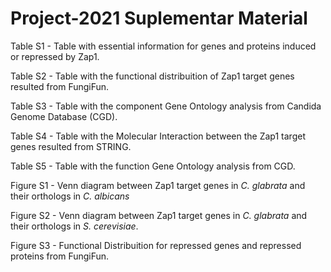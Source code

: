 # Project-2021 Suplementar Material

Table S1 - Table with essential information for genes and proteins induced or repressed by Zap1.

Table S2 - Table with the functional distribuition of Zap1 target genes resulted from FungiFun.

Table S3 - Table with the component Gene Ontology analysis from Candida Genome Database (CGD).

Table S4 - Table with the Molecular Interaction between the Zap1 target genes resulted from STRING.

Table S5 - Table with the function Gene Ontology analysis from CGD.


Figure S1 - Venn diagram between Zap1 target genes in _C. glabrata_ and their orthologs in _C. albicans_

Figure S2 - Venn diagram between Zap1 target genes in _C. glabrata_ and their orthologs in  _S. cerevisiae_.

Figure S3 - Functional Distribuition for repressed genes and repressed proteins from FungiFun.
